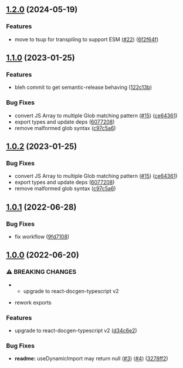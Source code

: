 ## [1.2.0](https://github.com/atomicpages/docusaurus-plugin-react-docgen-typescript/compare/v1.1.0...v1.2.0) (2024-05-19)


### Features

* move to tsup for transpiling to support ESM ([#22](https://github.com/atomicpages/docusaurus-plugin-react-docgen-typescript/issues/22)) ([6f2f64f](https://github.com/atomicpages/docusaurus-plugin-react-docgen-typescript/commit/6f2f64f49ffa078dfe62878820ba6c161141e159))

## [1.1.0](https://github.com/atomicpages/docusaurus-plugin-react-docgen-typescript/compare/v1.0.1...v1.1.0) (2023-01-25)

### Features

- bleh commit to get semantic-release behaving
  ([122c13b](https://github.com/atomicpages/docusaurus-plugin-react-docgen-typescript/commit/122c13bbbb7064fb2de15e91ee393eddae1be8c4))

### Bug Fixes

- convert JS Array to multiple Glob matching pattern
  ([#15](https://github.com/atomicpages/docusaurus-plugin-react-docgen-typescript/issues/15))
  ([ce64361](https://github.com/atomicpages/docusaurus-plugin-react-docgen-typescript/commit/ce643616d91495a9d6f1274ff2558a205b39f045))
- export types and update deps
  ([6077208](https://github.com/atomicpages/docusaurus-plugin-react-docgen-typescript/commit/60772081af0d20b3ae8fe5f98e0961d4eb2928ef))
- remove malformed glob syntax
  ([c97c5a6](https://github.com/atomicpages/docusaurus-plugin-react-docgen-typescript/commit/c97c5a630146a517a4c871f1a39ce09f4ac491b4))

## [1.0.2](https://github.com/atomicpages/docusaurus-plugin-react-docgen-typescript/compare/v1.0.1...v1.0.2) (2023-01-25)

### Bug Fixes

- convert JS Array to multiple Glob matching pattern
  ([#15](https://github.com/atomicpages/docusaurus-plugin-react-docgen-typescript/issues/15))
  ([ce64361](https://github.com/atomicpages/docusaurus-plugin-react-docgen-typescript/commit/ce643616d91495a9d6f1274ff2558a205b39f045))
- export types and update deps
  ([6077208](https://github.com/atomicpages/docusaurus-plugin-react-docgen-typescript/commit/60772081af0d20b3ae8fe5f98e0961d4eb2928ef))
- remove malformed glob syntax
  ([c97c5a6](https://github.com/atomicpages/docusaurus-plugin-react-docgen-typescript/commit/c97c5a630146a517a4c871f1a39ce09f4ac491b4))

## [1.0.1](https://github.com/atomicpages/docusaurus-plugin-react-docgen-typescript/compare/v1.0.0...v1.0.1) (2022-06-28)

### Bug Fixes

- fix workflow
  ([9fd7108](https://github.com/atomicpages/docusaurus-plugin-react-docgen-typescript/commit/9fd7108f4c7e23ed8b5a34194e1722aa959b7dc4))

## [1.0.0](https://github.com/atomicpages/docusaurus-plugin-react-docgen-typescript/compare/v0.1.0...v1.0.0) (2022-06-20)

### ⚠ BREAKING CHANGES

- - upgrade to react-docgen-typescript v2

* rework exports

### Features

- upgrade to react-docgen-typescript v2
  ([d34c6e2](https://github.com/atomicpages/docusaurus-plugin-react-docgen-typescript/commit/d34c6e27a247f9d637fe6936b47070a22c2d10d1))

### Bug Fixes

- **readme:** useDynamicImport may return null
  ([#3](https://github.com/atomicpages/docusaurus-plugin-react-docgen-typescript/issues/3))
  ([#4](https://github.com/atomicpages/docusaurus-plugin-react-docgen-typescript/issues/4))
  ([3278ff2](https://github.com/atomicpages/docusaurus-plugin-react-docgen-typescript/commit/3278ff2dac5d23bcd39ef23575bbf0dea94eccc3))
